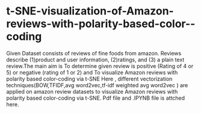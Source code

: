 # t-SNE-visualization-of-Amazon-reviews-with-polarity-based-color--coding
Given Dataset consists of reviews of fine foods from amazon. Reviews describe (1)product and user information, (2)ratings, and (3) a plain text review.The main aim is To determine given review is positive (Rating of 4 or 5) or negative (rating of 1 or 2) and To visualize Amazon reviews with polarity based color-coding via t-SNE
Here , different vectorization techniques(BOW,TFIDF,avg word2vec,tf-idf weighted avg word2vec ) are applied on amazon review datasets to  visualize Amazon reviews with polarity based color-coding via t-SNE.
Pdf file and .IPYNB file is attched here.

